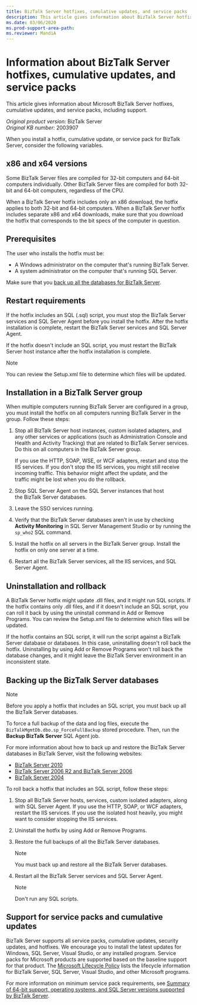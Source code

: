 ```yaml
---
title: BizTalk Server hotfixes, cumulative updates, and service packs
description: This article gives information about BizTalk Server hotfixes, cumulative updates, and service packs, including support.
ms.date: 03/06/2020
ms.prod-support-area-path: 
ms.reviewer: MandiA
---
```

# Information about BizTalk Server hotfixes, cumulative updates, and service packs

This article gives information about Microsoft BizTalk Server hotfixes, cumulative updates, and service packs, including support.

_Original product version:_&nbsp;BizTalk Server  
_Original KB number:_&nbsp;2003907

When you install a hotfix, cumulative update, or service pack for BizTalk Server, consider the following variables.

## x86 and x64 versions

Some BizTalk Server files are compiled for 32-bit computers and 64-bit computers individually. Other BizTalk Server files are compiled for both 32-bit and 64-bit computers, regardless of the CPU. 

When a BizTalk Server hotfix includes only an x86 download, the hotfix applies to both 32-bit and 64-bit computers. When a BizTalk Server hotfix includes separate x86 and x64 downloads, make sure that you download the hotfix that corresponds to the bit specs of the computer in question.

## Prerequisites

The user who installs the hotfix must be:

- A Windows administrator on the computer that's running BizTalk Server.
- A system administrator on the computer that's running SQL Server.

Make sure that you [back up all the databases for BizTalk Server](#backing-up-the-biztalk-server-databases).

## Restart requirements

If the hotfix includes an SQL (.sql) script, you must stop the BizTalk Server services and SQL Server Agent before you install the hotfix. After the hotfix installation is complete, restart the BizTalk Server services and SQL Server Agent.

If the hotfix doesn't include an SQL script, you must restart the BizTalk Server host instance after the hotfix installation is complete.

> [!NOTE]
> You can review the Setup.xml file to determine which files will be updated.

## Installation in a BizTalk Server group

When multiple computers running BizTalk Server are configured in a group, you must install the hotfix on all computers running BizTalk Server in the group. Follow these steps:

1. Stop all BizTalk Server host instances, custom isolated adapters, and any other services or applications (such as Administration Console and Health and Activity Tracking) that are related to BizTalk Server services. Do this on all computers in the BizTalk Server group. 

   If you use the HTTP, SOAP, WSE, or WCF adapters, restart and stop the IIS services. If you don't stop the IIS services, you might still receive incoming traffic. This behavior might affect the update, and the traffic might be lost when you do the rollback.
2. Stop SQL Server Agent on the SQL Server instances that host the BizTalk Server databases.
3. Leave the SSO services running.
4. Verify that the BizTalk Server databases aren't in use by checking **Activity Monitoring** in SQL Server Management Studio or by running the `sp_who2` SQL command.
5. Install the hotfix on all servers in the BizTalk Server group. Install the hotfix on only one server at a time.
6. Restart all the BizTalk Server services, all the IIS services, and SQL Server Agent.

## Uninstallation and rollback

A BizTalk Server hotfix might update .dll files, and it might run SQL scripts. If the hotfix contains only .dll files, and if it doesn't include an SQL script, you can roll it back by using the uninstall command in Add or Remove Programs. You can review the Setup.xml file to determine which files will be updated.

If the hotfix contains an SQL script, it will run the script against a BizTalk Server database or databases. In this case, uninstalling doesn't roll back the hotfix. Uninstalling by using Add or Remove Programs won't roll back the database changes, and it might leave the BizTalk Server environment in an inconsistent state.

## Backing up the BizTalk Server databases

> [!NOTE]
> Before you apply a hotfix that includes an SQL script, you must back up all the BizTalk Server databases.

To force a full backup of the data and log files, execute the `BizTalkMgmtDb.dbo.sp_ForceFullBackup` stored procedure. Then, run the **Backup BizTalk Server** SQL Agent job.

For more information about how to back up and restore the BizTalk Server databases in BizTalk Server, visit the following websites:

- [BizTalk Server 2010](https://www.microsoft.com/download/details.aspx?id=56420)
- [BizTalk Server 2006 R2 and BizTalk Server 2006](https://www.microsoft.com/download/details.aspx?id=56495)
- [BizTalk Server 2004](https://www.microsoft.com/download/details.aspx?id=56488)

To roll back a hotfix that includes an SQL script, follow these steps:

1. Stop all BizTalk Server hosts, services, custom isolated adapters, along with SQL Server Agent. If you use the HTTP, SOAP, or WCF adapters, restart the IIS services. If you use the isolated host heavily, you might want to consider stopping the IIS services.
2. Uninstall the hotfix by using Add or Remove Programs.
3. Restore the full backups of all the BizTalk Server databases.

    > [!NOTE]
    > You must back up and restore all the BizTalk Server databases.
4. Restart all the BizTalk Server services and SQL Server Agent.

    > [!NOTE]
    > Don't run any SQL scripts.

## Support for service packs and cumulative updates

BizTalk Server supports all service packs, cumulative updates, security updates, and hotfixes. We encourage you to install the latest updates for Windows, SQL Server, Visual Studio, or any installed program. Service packs for Microsoft products are supported based on the baseline support for that product. The [Microsoft Lifecycle Policy](https://support.microsoft.com/gp/lifeselectindex) lists the lifecycle information for BizTalk Server, SQL Server, Visual Studio, and other Microsoft programs.

For more information on minimum service pack requirements, see [Summary of 64-bit support, operating systems, and SQL Server versions supported by BizTalk Server](https://support.microsoft.com/kb/926628).
